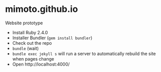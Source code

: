 # mimoto.github.io
Website prototype

* Install Ruby 2.4.0
* Installer Bundler (`gem install bundler`)
* Check out the repo
* `bundle` (wait)
* `bundle exec jekyll s` will run a server to automatically rebuild the site when pages change
* Open http://localhost:4000/


